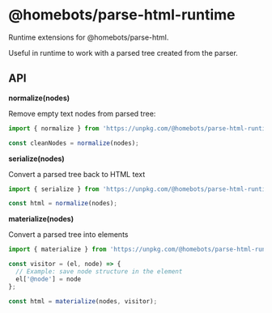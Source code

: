 # @homebots/parse-html-runtime

Runtime extensions for @homebots/parse-html.

Useful in runtime to work with a parsed tree created from the parser.

## API


**normalize(nodes)**

Remove empty text nodes from parsed tree:

```ts
import { normalize } from 'https://unpkg.com/@homebots/parse-html-runtime@latest/index.js'

const cleanNodes = normalize(nodes);
```

**serialize(nodes)**

Convert a parsed tree back to HTML text

```ts
import { serialize } from 'https://unpkg.com/@homebots/parse-html-runtime@latest/index.js'

const html = normalize(nodes);
```

**materialize(nodes)**

Convert a parsed tree into elements

```ts
import { materialize } from 'https://unpkg.com/@homebots/parse-html-runtime@latest/index.js'

const visitor = (el, node) => {
  // Example: save node structure in the element
  el['@node'] = node
};

const html = materialize(nodes, visitor);
```
